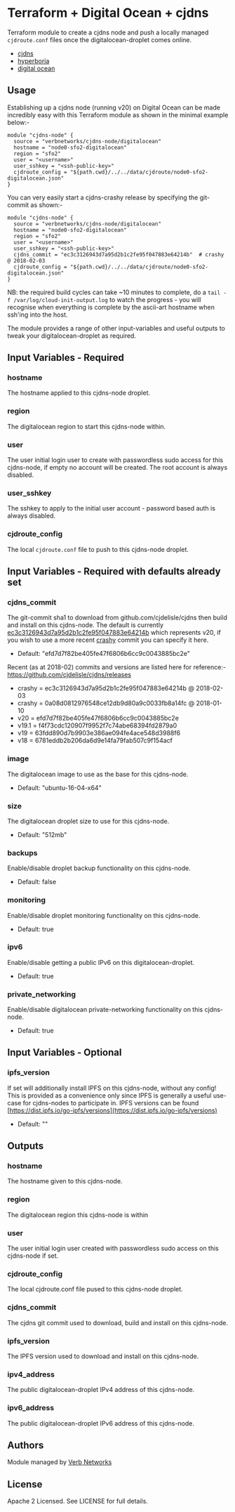 # Terraform + Digital Ocean + cjdns

Terraform module to create a cjdns node and push a locally managed `cjdroute.conf`
files once the digitalocean-droplet comes online.
 * [cjdns](https://github.com/cjdelisle/cjdns)
 * [hyperboria](https://hyperboria.net/)
 * [digital ocean](https://www.digitalocean.com/)

## Usage
Establishing up a cjdns node (running v20) on Digital Ocean can be made incredibly easy with this Terraform 
module as shown in the minimal example below:-
```hcl
module "cjdns-node" {
  source = "verbnetworks/cjdns-node/digitalocean"
  hostname = "node0-sfo2-digitalocean"
  region = "sfo2"
  user = "<username>"
  user_sshkey = "<ssh-public-key>"
  cjdroute_config = "${path.cwd}/../../data/cjdroute/node0-sfo2-digitalocean.json"
}
```

You can very easily start a cjdns-crashy release by specifying the git-commit as shown:-
```hcl
module "cjdns-node" {
  source = "verbnetworks/cjdns-node/digitalocean"
  hostname = "node0-sfo2-digitalocean"
  region = "sfo2"
  user = "<username>"
  user_sshkey = "<ssh-public-key>"
  cjdns_commit = "ec3c3126943d7a95d2b1c2fe95f047883e64214b"  # crashy @ 2018-02-03
  cjdroute_config = "${path.cwd}/../../data/cjdroute/node0-sfo2-digitalocean.json"
}
```

NB: the required build cycles can take ~10 minutes to complete, do a `tail -f /var/log/cloud-init-output.log` 
to watch the progress - you will recognise when everything is complete by the ascii-art hostname when ssh'ing 
into the host.

The module provides a range of other input-variables and useful outputs to tweak your digitalocean-droplet as required.

## Input Variables - Required

### hostname
The hostname applied to this cjdns-node droplet.

### region
The digitalocean region to start this cjdns-node within.

### user
The user initial login user to create with passwordless sudo access for this cjdns-node, if empty no account will be 
created. The root account is always disabled.

### user_sshkey
The sshkey to apply to the initial user account - password based auth is always disabled.

### cjdroute_config
The local `cjdroute.conf` file to push to this cjdns-node droplet.


## Input Variables - Required with defaults already set

### cjdns_commit
The git-commit sha1 to download from github.com/cjdelisle/cjdns then build and install on this cjdns-node. The default 
is currently [ec3c3126943d7a95d2b1c2fe95f047883e64214b](https://github.com/cjdelisle/cjdns/tree/ec3c3126943d7a95d2b1c2fe95f047883e64214b)
which represents v20, if you wish to use a more recent [crashy](https://github.com/cjdelisle/cjdns/tree/crashey) 
commit you can specify it here.
- Default: "efd7d7f82be405fe47f6806b6cc9c0043885bc2e"

Recent (as at 2018-02) commits and versions are listed here for reference:-
https://github.com/cjdelisle/cjdns/releases
 - crashy = ec3c3126943d7a95d2b1c2fe95f047883e64214b @ 2018-02-03
 - crashy = 0a08d0812976548ce12db9d80a9c0033fb8a14fc @ 2018-01-10
 - v20    = efd7d7f82be405fe47f6806b6cc9c0043885bc2e
 - v19.1  = f4f73cdc120907f9952f7c74abe68394fd2879a0
 - v19    = 63fdd890d7b9903e386ae094fe4ace548d3988f6
 - v18    = 6781eddb2b206da6d9e14fa79fab507c9f154acf

### image
The digitalocean image to use as the base for this cjdns-node.
 - Default: "ubuntu-16-04-x64"

### size
The digitalocean droplet size to use for this cjdns-node.
 - Default: "512mb"

### backups
Enable/disable droplet backup functionality on this cjdns-node.
 - Default: false

### monitoring
Enable/disable droplet monitoring functionality on this cjdns-node.
 - Default: true

### ipv6
Enable/disable getting a public IPv6 on this digitalocean-droplet.
 - Default: true

### private_networking
Enable/disable digitalocean private-networking functionality on this cjdns-node.
 - Default: true


## Input Variables - Optional

### ipfs_version
If set will additionally install IPFS on this cjdns-node, without any config!  This is provided as a convenience only 
since IPFS is generally a useful use-case for cjdns-nodes to participate in.  IPFS versions can be found 
[https://dist.ipfs.io/go-ipfs/versions](https://dist.ipfs.io/go-ipfs/versions)
 - Default: ""


## Outputs

### hostname
The hostname given to this cjdns-node.

### region
The digitalocean region this cjdns-node is within

### user
The user initial login user created with passwordless sudo access on this cjdns-node if set.

### cjdroute_config
The local cjdroute.conf file pused to this cjdns-node droplet.

### cjdns_commit
The cjdns git commit used to download, build and install on this cjdns-node.

### ipfs_version
The IPFS version used to download and install on this cjdns-node.

### ipv4_address
The public digitalocean-droplet IPv4 address of this cjdns-node.

### ipv6_address
The public digitalocean-droplet IPv6 address of this cjdns-node.


## Authors
Module managed by [Verb Networks](https://github.com/verbnetworks)

## License
Apache 2 Licensed. See LICENSE for full details.
